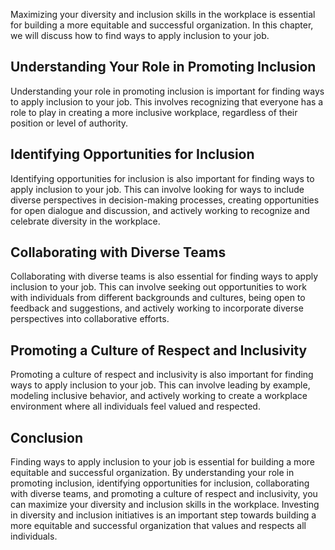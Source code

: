 
Maximizing your diversity and inclusion skills in the workplace is essential for building a more equitable and successful organization. In this chapter, we will discuss how to find ways to apply inclusion to your job.

Understanding Your Role in Promoting Inclusion
----------------------------------------------

Understanding your role in promoting inclusion is important for finding ways to apply inclusion to your job. This involves recognizing that everyone has a role to play in creating a more inclusive workplace, regardless of their position or level of authority.

Identifying Opportunities for Inclusion
---------------------------------------

Identifying opportunities for inclusion is also important for finding ways to apply inclusion to your job. This can involve looking for ways to include diverse perspectives in decision-making processes, creating opportunities for open dialogue and discussion, and actively working to recognize and celebrate diversity in the workplace.

Collaborating with Diverse Teams
--------------------------------

Collaborating with diverse teams is also essential for finding ways to apply inclusion to your job. This can involve seeking out opportunities to work with individuals from different backgrounds and cultures, being open to feedback and suggestions, and actively working to incorporate diverse perspectives into collaborative efforts.

Promoting a Culture of Respect and Inclusivity
----------------------------------------------

Promoting a culture of respect and inclusivity is also important for finding ways to apply inclusion to your job. This can involve leading by example, modeling inclusive behavior, and actively working to create a workplace environment where all individuals feel valued and respected.

Conclusion
----------

Finding ways to apply inclusion to your job is essential for building a more equitable and successful organization. By understanding your role in promoting inclusion, identifying opportunities for inclusion, collaborating with diverse teams, and promoting a culture of respect and inclusivity, you can maximize your diversity and inclusion skills in the workplace. Investing in diversity and inclusion initiatives is an important step towards building a more equitable and successful organization that values and respects all individuals.
